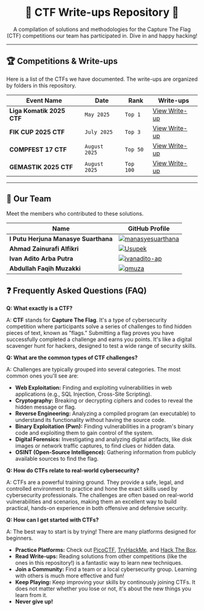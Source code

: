 <div align="center">

# 🚩 CTF Write-ups Repository 🚩

A compilation of solutions and methodologies for the Capture The Flag (CTF) competitions our team has participated in. Dive in and happy hacking!

</div>

---

## 🏆 Competitions & Write-ups

Here is a list of the CTFs we have documented. The write-ups are organized by folders in this repository.

| Event Name                | Date          | Rank      | Write-ups                               |
| ------------------------- | ------------- | --------- | --------------------------------------- |
| **Liga Komatik 2025 CTF** | `May 2025`  | `Top 1`   | [View Write-up](./Liga%20Komatik%202025/)   |
| **FIK CUP 2025 CTF** | `July 2025`  | `Top 3`   | [View Write-up](./FIK%20CUP%202025/)        |
| **COMPFEST 17 CTF** | `August 2025`   | `Top 50`   | [View Write-up](./Compfest%2017%202025/)    |
| **GEMASTIK 2025 CTF** | `August 2025`    | `Top 100`   | [View Write-up](./GEMASTIK%202025/)         |

---

## 👥 Our Team

Meet the members who contributed to these solutions.

| Name                                | GitHub Profile                                                                                                |
| ----------------------------------- | ------------------------------------------------------------------------------------------------------------- |
| **I Putu Herjuna Manasye Suarthana**| [![manasyesuarthana](https://img.shields.io/badge/GitHub-Profile-blue?style=for-the-badge&logo=github)](https://github.com/manasyesuarthana) |
| **Ahmad Zainurafi Alfikri** | [![Usupek](https://img.shields.io/badge/GitHub-Profile-blue?style=for-the-badge&logo=github)](https://github.com/Usupek) |
| **Ivan Adito Arba Putra** | [![ivanadito-ap](https://img.shields.io/badge/GitHub-Profile-blue?style=for-the-badge&logo=github)](https://github.com/ivanadito-ap) |
| **Abdullah Faqih Muzakki** | [![qmuza](https://img.shields.io/badge/GitHub-Profile-blue?style=for-the-badge&logo=github)](https://github.com/qmuza) |

## ❓ Frequently Asked Questions (FAQ)

**Q: What exactly is a CTF?**

A: **CTF** stands for **Capture The Flag**. It's a type of cybersecurity competition where participants solve a series of challenges to find hidden pieces of text, known as "flags." Submitting a flag proves you have successfully completed a challenge and earns you points. It's like a digital scavenger hunt for hackers, designed to test a wide range of security skills.

**Q: What are the common types of CTF challenges?**

A: Challenges are typically grouped into several categories. The most common ones you'll see are:
- **Web Exploitation:** Finding and exploiting vulnerabilities in web applications (e.g., SQL Injection, Cross-Site Scripting).
- **Cryptography:** Breaking or decrypting ciphers and codes to reveal the hidden message or flag.
- **Reverse Engineering:** Analyzing a compiled program (an executable) to understand its functionality without having the source code.
- **Binary Exploitation (Pwn):** Finding vulnerabilities in a program's binary code and exploiting them to gain control of the system.
- **Digital Forensics:** Investigating and analyzing digital artifacts, like disk images or network traffic captures, to find clues or hidden data.
- **OSINT (Open-Source Intelligence):** Gathering information from publicly available sources to find the flag.

**Q: How do CTFs relate to real-world cybersecurity?**

A: CTFs are a powerful training ground. They provide a safe, legal, and controlled environment to practice and hone the exact skills used by cybersecurity professionals. The challenges are often based on real-world vulnerabilities and scenarios, making them an excellent way to build practical, hands-on experience in both offensive and defensive security.

**Q: How can I get started with CTFs?**

A: The best way to start is by trying! There are many platforms designed for beginners.
- **Practice Platforms:** Check out [PicoCTF](https://picoctf.org/), [TryHackMe](https://tryhackme.com/), and [Hack The Box](https://www.hackthebox.com/).
- **Read Write-ups:** Reading solutions from other competitions (like the ones in this repository!) is a fantastic way to learn new techniques.
- **Join a Community:** Find a team or a local cybersecurity group. Learning with others is much more effective and fun!
- **Keep Playing:** Keep improving your skills by continously joining CTFs. It does not matter whether you lose or not, it's about the new things you learn from it. 
- **Never give up!**